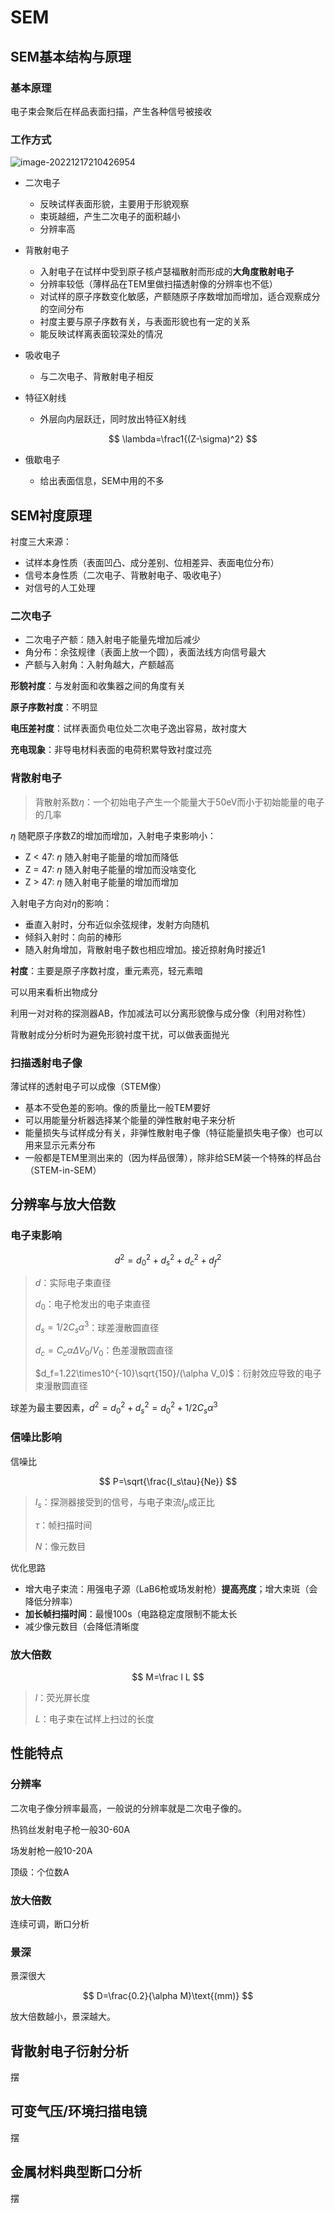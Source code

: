 # SEM

## SEM基本结构与原理

### 基本原理

电子束会聚后在样品表面扫描，产生各种信号被接收

### 工作方式

![image-20221217210426954](第7章-SEM-img/image-20221217210426954.png)

- 二次电子

  - 反映试样表面形貌，主要用于形貌观察
  - 束斑越细，产生二次电子的面积越小
  - 分辨率高

- 背散射电子

  - 入射电子在试样中受到原子核卢瑟福散射而形成的**大角度散射电子**
  - 分辨率较低（薄样品在TEM里做扫描透射像的分辨率也不低）
  - 对试样的原子序数变化敏感，产额随原子序数增加而增加，适合观察成分的空间分布
  - 衬度主要与原子序数有关，与表面形貌也有一定的关系
  - 能反映试样离表面较深处的情况

- 吸收电子

  - 与二次电子、背散射电子相反

- 特征X射线

  - 外层向内层跃迁，同时放出特征X射线

    
    $$
    \lambda=\frac1{(Z-\sigma)^2}
    $$
    

- 俄歇电子

  - 给出表面信息，SEM中用的不多

## SEM衬度原理

衬度三大来源：

- 试样本身性质（表面凹凸、成分差别、位相差异、表面电位分布）
- 信号本身性质（二次电子、背散射电子、吸收电子）
- 对信号的人工处理

### 二次电子

- 二次电子产额：随入射电子能量先增加后减少
- 角分布：余弦规律（表面上放一个圆），表面法线方向信号最大
- 产额与入射角：入射角越大，产额越高

**形貌衬度**：与发射面和收集器之间的角度有关

**原子序数衬度**：不明显

**电压差衬度**：试样表面负电位处二次电子逸出容易，故衬度大

**充电现象**：非导电材料表面的电荷积累导致衬度过亮

### 背散射电子

> 背散射系数$\eta$：一个初始电子产生一个能量大于50eV而小于初始能量的电子的几率

$\eta$ 随靶原子序数Z的增加而增加，入射电子束影响小：

- Z < 47: $\eta$ 随入射电子能量的增加而降低
- Z = 47: $\eta$ 随入射电子能量的增加而没啥变化
- Z > 47: $\eta$ 随入射电子能量的增加而增加

入射电子方向对$\eta$的影响：

- 垂直入射时，分布近似余弦规律，发射方向随机
- 倾斜入射时：向前的棒形
- 随入射角增加，背散射电子数也相应增加。接近掠射角时接近1

**衬度**：主要是原子序数衬度，重元素亮，轻元素暗

可以用来看析出物成分

利用一对对称的探测器AB，作加减法可以分离形貌像与成分像（利用对称性）

背散射成分分析时为避免形貌衬度干扰，可以做表面抛光

### 扫描透射电子像

薄试样的透射电子可以成像（STEM像）

- 基本不受色差的影响。像的质量比一般TEM要好
- 可以用能量分析器选择某个能量的弹性散射电子来分析
- 能量损失与试样成分有关，非弹性散射电子像（特征能量损失电子像）也可以用来显示元素分布
- 一般都是TEM里测出来的（因为样品很薄），除非给SEM装一个特殊的样品台（STEM-in-SEM）

## 分辨率与放大倍数

### 电子束影响

$$
d^2=d_0^2+d_s^2+d_c^2+d_f^2
$$

> $d$：实际电子束直径
>
> $d_0$：电子枪发出的电子束直径
>
> $d_s=1/2 C_s\alpha^3$：球差漫散圆直径
>
> $d_c=C_c\alpha \Delta V_0/V_0$：色差漫散圆直径
>
> $d_f=1.22\times10^{-10}\sqrt{150}/(\alpha V_0)$：衍射效应导致的电子束漫散圆直径

球差为最主要因素，$d^2=d_0^2+d_s^2=d_0^2+1/2C_s\alpha^3$

### 信噪比影响

信噪比

$$
P=\sqrt{\frac{I_s\tau}{Ne}}
$$

> $I_s$：探测器接受到的信号，与电子束流$I_p$成正比
>
> $\tau$：帧扫描时间
>
> $N$：像元数目

优化思路

- 增大电子束流：用强电子源（LaB6枪或场发射枪）**提高亮度**；增大束斑（会降低分辨率）
- **加长帧扫描时间**：最慢100s（电路稳定度限制不能太长
- 减少像元数目（会降低清晰度

### 放大倍数

$$
M=\frac l L
$$

>$l$：荧光屏长度
>
>$L$：电子束在试样上扫过的长度

## 性能特点

### 分辨率

二次电子像分辨率最高，一般说的分辨率就是二次电子像的。

热钨丝发射电子枪一般30-60A

场发射枪一般10-20A

顶级：个位数A

### 放大倍数

连续可调，断口分析

### 景深

景深很大

$$
D=\frac{0.2}{\alpha M}\text{(mm)}
$$

放大倍数越小，景深越大。

## 背散射电子衍射分析

摆

## 可变气压/环境扫描电镜

摆

## 金属材料典型断口分析

摆